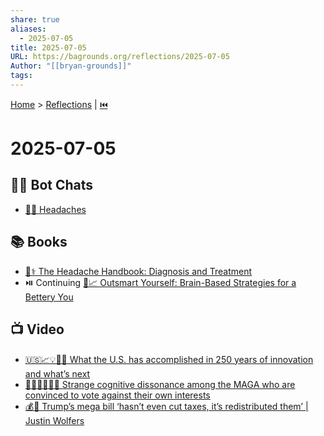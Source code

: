 ```yaml
---
share: true
aliases:
  - 2025-07-05
title: 2025-07-05
URL: https://bagrounds.org/reflections/2025-07-05
Author: "[[bryan-grounds]]"
tags: 
---
```

[Home](../index.md) > [Reflections](./index.md) | [⏮️](./2025-07-04.md)  
# 2025-07-05  
## 🤖💬 Bot Chats  
- [🤕😖 Headaches](../bot-chats/headaches.md)  
  
## 📚 Books  
- [🤕⚕️ The Headache Handbook: Diagnosis and Treatment](../books/the-headache-handbook-diagnosis-and-treatment.md)  
- ⏯️ Continuing [🧠📈 Outsmart Yourself: Brain-Based Strategies for a Bettery You](../books/outsmart-yourself-brain-based-strategies-for-a-bettery-you.md)  
  
## 📺 Video  
- [🇺🇸📈💡🔮🚀 What the U.S. has accomplished in 250 years of innovation and what’s next](../videos/what-the-us-has-accomplished-in-250-years-of-innovation-and-whats-next.md)  
- [😵‍💫🇺🇸🐘🚫 Strange cognitive dissonance among the MAGA who are convinced to vote against their own interests](../videos/strange-cognitive-dissonance-among-the-maga-who-are-convinced-to-vote-against-their-own-interests.md)  
- [💰🔄 Trump’s mega bill ‘hasn’t even cut taxes, it’s redistributed them’ | Justin Wolfers](../videos/trumps-mega-bill-hasnt-even-cut-taxes-its-redistributed-them-justin-wolfers.md)